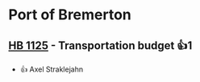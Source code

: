 # Port of Bremerton

## [HB 1125](/bill/2023-24/hb/1125/) - Transportation budget 👍1  
* 👍 Axel Straklejahn